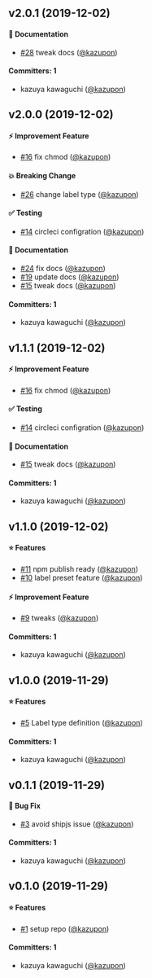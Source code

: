 
## v2.0.1 (2019-12-02)

#### :pencil: Documentation
* [#28](https://github.com/kazupon/lerna-changelog-label-types/pull/28) tweak docs ([@kazupon](https://github.com/kazupon))

#### Committers: 1
- kazuya kawaguchi ([@kazupon](https://github.com/kazupon))


## v2.0.0 (2019-12-02)

#### :zap: Improvement Feature
* [#16](https://github.com/kazupon/lerna-changelog-label-types/pull/16) fix chmod ([@kazupon](https://github.com/kazupon))

#### :boom: Breaking Change
* [#26](https://github.com/kazupon/lerna-changelog-label-types/pull/26) change label type ([@kazupon](https://github.com/kazupon))

#### :white_check_mark: Testing
* [#14](https://github.com/kazupon/lerna-changelog-label-types/pull/14) circleci configration ([@kazupon](https://github.com/kazupon))

#### :pencil: Documentation
* [#24](https://github.com/kazupon/lerna-changelog-label-types/pull/24) fix docs ([@kazupon](https://github.com/kazupon))
* [#19](https://github.com/kazupon/lerna-changelog-label-types/pull/19) update docs ([@kazupon](https://github.com/kazupon))
* [#15](https://github.com/kazupon/lerna-changelog-label-types/pull/15) tweak docs ([@kazupon](https://github.com/kazupon))

#### Committers: 1
- kazuya kawaguchi ([@kazupon](https://github.com/kazupon))


## v1.1.1 (2019-12-02)

#### :zap: Improvement Feature
* [#16](https://github.com/kazupon/lerna-changelog-label-types/pull/16) fix chmod ([@kazupon](https://github.com/kazupon))

#### :white_check_mark: Testing
* [#14](https://github.com/kazupon/lerna-changelog-label-types/pull/14) circleci configration ([@kazupon](https://github.com/kazupon))

#### :pencil: Documentation
* [#15](https://github.com/kazupon/lerna-changelog-label-types/pull/15) tweak docs ([@kazupon](https://github.com/kazupon))

#### Committers: 1
- kazuya kawaguchi ([@kazupon](https://github.com/kazupon))


## v1.1.0 (2019-12-02)

#### :star: Features
* [#11](https://github.com/kazupon/lerna-changelog-label-types/pull/11) npm publish ready ([@kazupon](https://github.com/kazupon))
* [#10](https://github.com/kazupon/lerna-changelog-label-types/pull/10) label preset feature ([@kazupon](https://github.com/kazupon))

#### :zap: Improvement Feature
* [#9](https://github.com/kazupon/lerna-changelog-label-types/pull/9) tweaks ([@kazupon](https://github.com/kazupon))

#### Committers: 1
- kazuya kawaguchi ([@kazupon](https://github.com/kazupon))


## v1.0.0 (2019-11-29)

#### :star: Features
* [#5](https://github.com/kazupon/lerna-changelog-label-types/pull/5) Label type definition ([@kazupon](https://github.com/kazupon))

#### Committers: 1
- kazuya kawaguchi ([@kazupon](https://github.com/kazupon))


## v0.1.1 (2019-11-29)

#### :bug: Bug Fix
* [#3](https://github.com/kazupon/lerna-changelog-label-types/pull/3) avoid shipjs issue ([@kazupon](https://github.com/kazupon))

#### Committers: 1
- kazuya kawaguchi ([@kazupon](https://github.com/kazupon))


## v0.1.0 (2019-11-29)

#### :star: Features
* [#1](https://github.com/kazupon/lerna-changelog-label-types/pull/1) setup repo ([@kazupon](https://github.com/kazupon))

#### Committers: 1
- kazuya kawaguchi ([@kazupon](https://github.com/kazupon))

